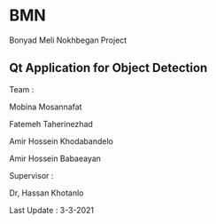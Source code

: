 # BMN

Bonyad Meli Nokhbegan Project

## Qt Application for Object Detection

Team :

Mobina Mosannafat

Fatemeh Taherinezhad

Amir Hossein Khodabandelo

Amir Hossein Babaeayan

Supervisor :

Dr, Hassan Khotanlo

Last Update :
3-3-2021


